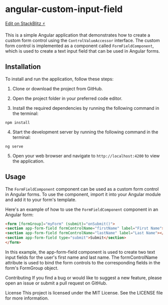 # angular-custom-input-field

[Edit on StackBlitz ⚡️](https://stackblitz.com/edit/angular-d2fu8a)

This is a simple Angular application that demonstrates how to create a custom form control using the `ControlValueAccessor` interface. The custom form control is implemented as a component called `FormFieldComponent`, which is used to create a text input field that can be used in Angular forms.

## Installation

To install and run the application, follow these steps:

1. Clone or download the project from GitHub.

2. Open the project folder in your preferred code editor.

3. Install the required dependencies by running the following command in the terminal:

```npm install```

4. Start the development server by running the following command in the terminal:

```ng serve```

5. Open your web browser and navigate to `http://localhost:4200` to view the application.

## Usage

The `FormFieldComponent` component can be used as a custom form control in Angular forms. To use the component, import it into your Angular module and add it to your form's template.

Here's an example of how to use the `FormFieldComponent` component in an Angular form:

```html
<form [formGroup]="myForm" (submit)="onSubmit()">
<section app-form-field formControlName="firstName" label="First Name"></section>
<section app-form-field formControlName="lastName" label="Last Name"></section>
<section app-form-field type="submit">Submit</section>
</form>
```

In this example, the app-form-field component is used to create two text input fields for the user's first name and last name. The formControlName attribute is used to bind the form controls to the corresponding fields in the form's FormGroup object.

Contributing
If you find a bug or would like to suggest a new feature, please open an issue or submit a pull request on GitHub.

License
This project is licensed under the MIT License. See the LICENSE file for more information.
